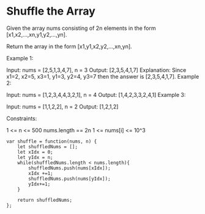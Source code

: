 # Shuffle the Array

Given the array nums consisting of 2n elements in the form [x1,x2,...,xn,y1,y2,...,yn].

Return the array in the form [x1,y1,x2,y2,...,xn,yn].



Example 1:

Input: nums = [2,5,1,3,4,7], n = 3
Output: [2,3,5,4,1,7]
Explanation: Since x1=2, x2=5, x3=1, y1=3, y2=4, y3=7 then the answer is [2,3,5,4,1,7].
Example 2:

Input: nums = [1,2,3,4,4,3,2,1], n = 4
Output: [1,4,2,3,3,2,4,1]
Example 3:

Input: nums = [1,1,2,2], n = 2
Output: [1,2,1,2]


Constraints:

1 <= n <= 500
nums.length == 2n
1 <= nums[i] <= 10^3

```
var shuffle = function(nums, n) {
    let shuffledNums = [];
    let xIdx = 0;
    let yIdx = n;
    while(shuffledNums.length < nums.length){
        shuffledNums.push(nums[xIdx]);
        xIdx +=1;
        shuffledNums.push(nums[yIdx]);
        yIdx+=1;
    }

    return shuffledNums;
};
```
